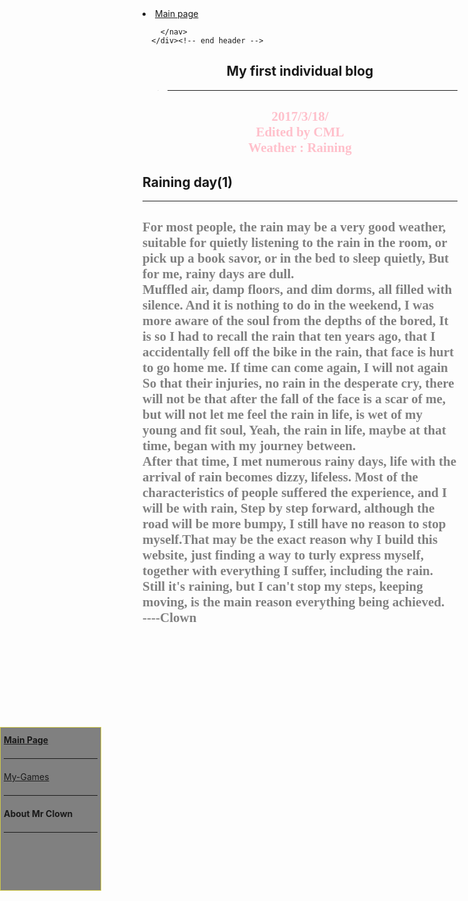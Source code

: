<body>
<style>
#nav {
    line-height:30px;
    background-color:gray;
    height:250px;
    width:150px;
    float:left;
    text-allign:left;
    padding:5px;	      
}
#nav { 
    width:150px; 
    height: 250px; 
    border: 1px solid #D4CD49; 
    position:fixed;
    left:0;
    top:30% 
}
</style>
<div id="nav">
<a href="https://clown24.github.io"><strong>Main Page</strong></a>
<hr />
<a href="https://clown24.github.io/My-Games"<strong>My-Games<hr /></strong></a>
   <strong>
   About Mr Clown
   </strong>
   <hr />
  </div>
<div id="header">
        <nav>
          <li class="fork"><a href="https://clown24.github.io/">Main page</a></li>
          
        </nav>
      </div><!-- end header -->
<h1 style="text-align:center">
My first individual blog</h1>
<blockquote>
  <hr />
</blockquote>
<h2 style="font-family:verdana;text-align:center;color:pink">
2017/3/18/<br>
Edited by CML<br>
Weather : Raining<br>
</h2>
<h1 text-align="center">Raining day(1)</h1>
<hr />
<h2 style="font-family:verdana;text-align:left;color:gray">
For most people, the rain may be a very good weather, suitable for quietly listening to the rain in the room, or pick up a book savor, or in the bed to sleep quietly,
But for me, rainy days are dull.<br>
Muffled air, damp floors, and dim dorms, all filled with silence. And it is nothing to do in the weekend, I was more aware of the soul from the depths of the bored,
It is so I had to recall the rain that ten years ago, that I accidentally fell off the bike in the rain, that face is hurt to go home me. If time can come again, I will not again
So that their injuries, no rain in the desperate cry, there will not be that after the fall of the face is a scar of me, but will not let me feel the rain in life, is wet of my young and fit soul,
Yeah, the rain in life, maybe at that time, began with my journey between.<br>
After that time, I met numerous rainy days, life with the arrival of rain becomes dizzy, lifeless. Most of the characteristics of people suffered the experience, and I will be with rain,
Step by step forward, although the road will be more bumpy, I still have no reason to stop myself.That may be the exact reason why I build
this website, just finding a way to turly express myself, together with everything I suffer, including the rain.<br>
Still it's raining, but I can't stop my steps, keeping moving, is the main reason everything being achieved.<br>
----Clown<br>
</h2>
</body>
